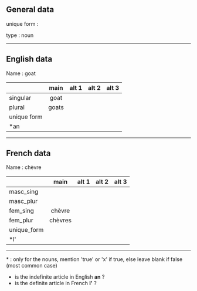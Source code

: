 ## General data

unique form :

type : noun

---

## English data

Name : goat

|             | main  | alt 1 | alt 2 | alt 3 |
| :---------- | :---: | :---: | :---: | ----- |
| singular    | goat  |       |       |       |
| plural      | goats |       |       |       |
| unique form |       |       |       |       |
| \*an        |       |       |       |       |

---

## French data

Name : chèvre

|             |  main   | alt 1 | alt 2 | alt 3 |
| :---------- | :-----: | :---: | :---: | :---: |
| masc_sing   |         |       |       |       |
| masc_plur   |         |       |       |       |
| fem_sing    | chèvre  |       |       |       |
| fem_plur    | chèvres |       |       |       |
| unique_form |         |       |       |       |
| \*l'        |         |       |       |       |

---

\* : only for the nouns, mention 'true' or 'x' if true, else leave blank if false (most common case)

- is the indefinite article in English **an** ?
- is the definite article in French **l'** ?

